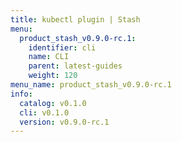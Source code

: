 ```yaml
---
title: kubectl plugin | Stash
menu:
  product_stash_v0.9.0-rc.1:
    identifier: cli
    name: CLI
    parent: latest-guides
    weight: 120
menu_name: product_stash_v0.9.0-rc.1
info:
  catalog: v0.1.0
  cli: v0.1.0
  version: v0.9.0-rc.1
---
```


